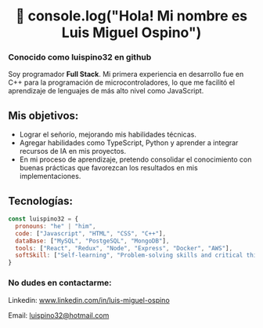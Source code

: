 <h1 align="center">👋 console.log("Hola! Mi nombre es Luis Miguel Ospino") </h1> 

### Conocido como luispino32 en github

Soy programador <strong>Full Stack</strong>. Mi primera experiencia en desarrollo fue en C++ para la programación de microcontroladores, 
lo que me facilitó el aprendizaje de lenguajes de más alto nivel como JavaScript.

## Mis objetivos:
* Lograr el señorío, mejorando mis habilidades técnicas.
* Agregar habilidades como TypeScript, Python y aprender a integrar recursos de IA en mis proyectos.
* En mi proceso de aprendizaje, pretendo consolidar el conocimiento con buenas prácticas que favorezcan los resultados en mis implementaciones.
  
## Tecnologías:
```javascript
const luispino32 = {
  pronouns: "he" | "him",
  code: ["Javascript", "HTML", "CSS", "C++"],
  dataBase: ["MySQL", "PostgeSQL", "MongoDB"],
  tools: ["React", "Redux", "Node", "Express", "Docker", "AWS"],
  softSkill: ["Self-learning", "Problem-solving skills and critical thinking", "Communication"]
}
```

### No dudes en contactarme:
Linkedin: www.linkedin.com/in/luis-miguel-ospino

Email: luispino32@hotmail.com

